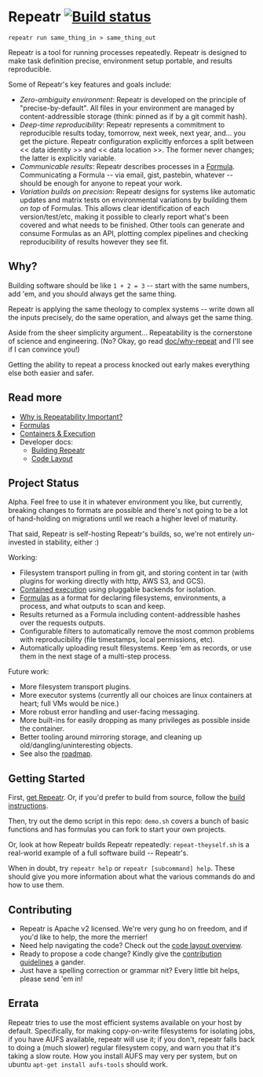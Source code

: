 # Repeatr [![Build status](https://img.shields.io/travis/polydawn/repeatr/master.svg?style=flat-square)](https://travis-ci.org/polydawn/repeatr)

```
repeatr run same_thing_in > same_thing_out
```

Repeatr is a tool for running processes repeatedly.  Repeatr is designed to make task definition precise, environment setup portable, and results reproducible.

Some of Repeatr's key features and goals include:

- *Zero-ambiguity environment*: Repeatr is developed on the principle of "precise-by-default".  All files in your environment are managed by content-addressible storage (think: pinned as if by a git commit hash).
- *Deep-time reproducibility*: Repeatr represents a commitment to reproducible results today, tomorrow, next week, next year, and... you get the picture.  Repeatr configuration explicitly enforces a split between << data identity >> and << data location >>.  The former never changes; the latter is explicitly variable.
- *Communicable results*: Repeatr describes processes in a [Formula](doc/formulas.md).  Communicating a Formula -- via email, gist, pastebin, whatever -- should be enough for anyone to repeat your work.
- *Variation builds on precision*: Repeatr designs for systems like automatic updates and matrix tests on environmental variations by building them *on top* of Formulas.  This allows clear identification of each version/test/etc, making it possible to clearly report what's been covered and what needs to be finished.  Other tools can generate and consume Formulas as an API, plotting complex pipelines and checking reproducibility of results however they see fit.



Why?
----

Building software should be like `1 + 2 = 3` -- start with the same numbers,
add 'em, and you should always get the same thing.

Repeatr is applying the same theology to complex systems -- write down all the
inputs precisely, do the same operation, and always get the same thing.

Aside from the sheer simplicity argument... Repeatability is the cornerstone of science and engineering.
(No?  Okay, go read [doc/why-repeat](doc/why-repeat.md) and I'll see if I can convince you!)

Getting the ability to repeat a process knocked out early makes everything else
both easier and safer.



Read more
---------

- [Why is Repeatability Important?](doc/why-repeat.md)
- [Formulas](doc/formulas.md)
- [Containers & Execution](doc/containers.md)
- Developer docs:
  - [Building Repeatr](doc/dev/building-repeatr.md)
  - [Code Layout](doc/dev/code-layout.md)



Project Status
--------------

Alpha.  Feel free to use it in whatever environment you like, but currently,
breaking changes to formats are possible and there's not going to be a lot of
hand-holding on migrations until we reach a higher level of maturity.

That said, Repeatr is self-hosting Repeatr's builds, so, we're not entirely
*un*-invested in stability, either :)

Working:

- Filesystem transport pulling in from git, and storing content in tar (with plugins for working directly with http, AWS S3, and GCS).
- [Contained execution](doc/containers.md) using pluggable backends for isolation.
- [Formulas](doc/formulas.md) as a format for declaring filesystems, environments, a process, and what outputs to scan and keep.
- Results returned as a Formula including content-addressible hashes over the requests outputs.
- Configurable filters to automatically remove the most common problems with reproducibility (file timestamps, local permissions, etc).
- Automatically uploading result filesystems.  Keep 'em as records, or use them in the next stage of a multi-step process.

Future work:

- More filesystem transport plugins.
- More executor systems (currently all our choices are linux containers at heart; full VMs would be nice.)
- More robust error handling and user-facing messaging.
- More built-ins for easily dropping as many privileges as possible inside the container.
- Better tooling around mirroring storage, and cleaning up old/dangling/uninteresting objects.
- See also the [roadmap](ROADMAP.md).



Getting Started
---------------

First, [get Repeatr](http://repeatr.io/install).
Or, if you'd prefer to build from source, follow the [build instructions](doc/dev/building-repeatr.md).

Then, try out the demo script in this repo: `demo.sh` covers a bunch of basic functions
and has formulas you can fork to start your own projects.

Or, look at how Repeatr builds Repeatr repeatedly: `repeat-theyself.sh` is a real-world example
of a full software build -- Repeatr's.

When in doubt, try `repeatr help` or `repeatr [subcommand] help`.
These should give you more information about what the various commands do and how to use them.



Contributing
------------

- Repeatr is Apache v2 licensed.  We're very gung ho on freedom, and if you'd like to help, the more the merrier!
- Need help navigating the code?  Check out the [code layout overview](doc/dev/code-layout.md).
- Ready to propose a code change?  Kindly give the [contribution guidelines](CONTRIBUTING.md) a gander.
- Just have a spelling correction or grammar nit?  Every little bit helps, please send 'em in!



Errata
------

Repeatr tries to use the most efficient systems available on your host by default.
Specifically, for making copy-on-write filesystems for isolating jobs, if you have AUFS available,
repeatr will use it; if you don't, repeatr falls back to doing a (much slower) regular filesystem copy,
and warn you that it's taking a slow route.
How you install AUFS may very per system, but on ubuntu `apt-get install aufs-tools` should work.
